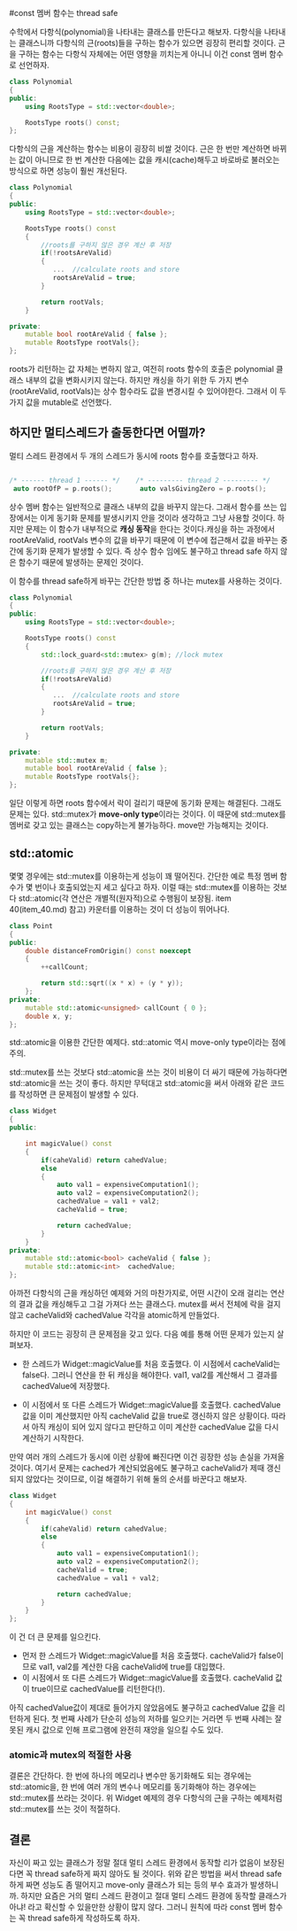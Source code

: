 #const 멤버 함수는 thread safe

수학에서 다항식(polynomial)을 나타내는 클래스를 만든다고 해보자. 다항식을 나타내는 클래스니까 다항식의 근(roots)들을 구하는 함수가 있으면 굉장히 편리할 것이다. 근을 구하는 함수는 다항식 자체에는 어떤 영향을 끼치는게 아니니 이건 const 멤버 함수로 선언하자.

```C++
class Polynomial
{
public:
    using RootsType = std::vector<double>;

    RootsType roots() const;
};
```

 다항식의 근을 계산하는 함수는 비용이 굉장히 비쌀 것이다. 근은 한 번만 계산하면 바뀌는 값이 아니므로 한 번 계산한 다음에는 값을 캐시(cache)해두고 바로바로 불러오는 방식으로 하면 성능이 훨씬 개선된다. 

```C++
class Polynomial
{
public:
    using RootsType = std::vector<double>;

    RootsType roots() const
    {
        //roots를 구하지 않은 경우 계산 후 저장
        if(!rootsAreValid)
        {
           ...  //calculate roots and store
           rootsAreValid = true;
        }

        return rootVals;
    }

private:
    mutable bool rootAreValid { false };
    mutable RootsType rootVals{};
};
```

roots가 리턴하는 값 자체는 변하지 않고, 여전히 roots 함수의 호출은 polynomial 클래스 내부의 값을 변화시키지 않는다. 하지만 캐싱을 하기 위한 두 가지 변수(rootAreValid, rootVals)는 상수 함수라도 값을 변경시킬 수 있어야한다. 그래서 이 두가지 값을 mutable로 선언했다.

## 하지만 멀티스레드가 출동한다면 어떨까?

 멀티 스레드 환경에서 두 개의 스레드가 동시에 roots 함수를 호출했다고 하자.

```C++

/* ------ thread 1 ------ */    /* --------- thread 2 --------- */
 auto rootOfP = p.roots();       auto valsGivingZero = p.roots();
```

상수 멤버 함수는 일반적으로 클래스 내부의 값을 바꾸지 않는다. 그래서 함수를 쓰는 입장에서는 이게 동기화 문제를 발생시키지 안을 것이라 생각하고 그냥 사용할 것이다. 하지만 문제는 이 함수가 내부적으로 **캐싱 동작**을 한다는 것이다.캐싱을 하는 과정에서 rootAreValid, rootVals 변수의 값을 바꾸기 때문에 이 변수에 접근해서 값을 바꾸는 중간에 동기화 문제가 발생할 수 있다. 즉 상수 함수 임에도 불구하고 thread safe 하지 않은 함수기 때문에 발생하는 문제인 것이다.

 이 함수를 thread safe하게 바꾸는 간단한 방법 중 하나는 mutex를 사용하는 것이다.

```C++
class Polynomial
{
public:
    using RootsType = std::vector<double>;

    RootsType roots() const
    {
        std::lock_guard<std::mutex> g(m); //lock mutex

        //roots를 구하지 않은 경우 계산 후 저장
        if(!rootsAreValid)
        {
           ...  //calculate roots and store
           rootsAreValid = true;
        }

        return rootVals;
    }

private:
    mutable std::mutex m;
    mutable bool rootAreValid { false };
    mutable RootsType rootVals{};
};
```

 일단 이렇게 하면 roots 함수에서 락이 걸리기 때문에 동기화 문제는 해결된다. 그래도 문제는 있다. std::mutex가 **move-only type**이라는 것이다. 이 때문에 std::mutex를 멤버로 갖고 있는 클래스는 copy하는게 불가능하다. move만 가능해지는 것이다.

## std::atomic

 몇몇 경우에는 std::mutex를 이용하는게 성능이 꽤 떨어진다. 간단한 예로 특정 멤버 함수가 몇 번이나 호출되었는지 세고 싶다고 하자. 이럴 때는 std::mutex를 이용하는 것보다 std::atomic(각 연산은 개별적(원자적)으로 수행됨이 보장됨. item 40(item_40.md) 참고) 카운터를 이용하는 것이 더 성능이 뛰어나다.

```C++
class Point
{
public:
    double distanceFromOrigin() const noexcept
    {
        ++callCount;

        return std::sqrt((x * x) + (y * y));
    };
private:
    mutable std::atomic<unsigned> callCount { 0 };
    double x, y;
};
```

std::atomic을 이용한 간단한 예제다. std::atomic 역시 move-only type이라는 점에 주의.

std::mutex를 쓰는 것보다 std::atomic을 쓰는 것이 비용이 더 싸기 때문에 가능하다면 std::atomic을 쓰는 것이 좋다. 하지만 무턱대고 std::atomic을 써서 아래와 같은 코드를 작성하면 큰 문제점이 발생할 수 있다.

```C++
class Widget
{
public:

    int magicValue() const
    {
        if(caheValid) return cahedValue;
        else
        {
            auto val1 = expensiveComputation1();
            auto val2 = expensiveComputation2();
            cachedValue = val1 + val2;
            cacheValid = true;

            return cachedValue;
        }
    }
private:
    mutable std::atomic<bool> cacheValid { false };
    mutable std::atomic<int>  cachedValue;
};
```

아까전 다항식의 근을 캐싱하던 예제와 거의 마찬가지로, 어떤 시간이 오래 걸리는 연산의 결과 값을 캐싱해두고 그걸 가져다 쓰는 클래스다. mutex를 써서 전체에 락을 걸지 않고 cacheValid와 cachedValue 각각을 atomic하게 만들었다.

하지만 이 코드는 굉장히 큰 문제점을 갖고 있다. 다음 예를 통해 어떤 문제가 있는지 살펴보자.

 - 한 스레드가 Widget::magicValue를 처음 호출했다. 이 시점에서 cacheValid는 false다. 그러니 연산을 한 뒤 캐싱을 해야한다. val1, val2를 계산해서 그 결과를 cachedValue에 저장했다.

 - 이 시점에서 또 다른 스레드가 Widget::magicValue를 호출했다. cachedValue값을 이미 계산했지만 아직 cacheValid 값을 true로 갱신하지 않은 상황이다. 따라서 아직 캐싱이 되어 있지 않다고 판단하고 이미 계산한 cachedValue 값을 다시 계산하기 시작한다.

 만약 여러 개의 스레드가 동시에 이런 상황에 빠진다면 이건 굉장한 성능 손실을 가져올 것이다. 여기서 문제는 cached가 계산되었음에도 불구하고 cacheValid가 제때 갱신되지 않았다는 것이므로, 이걸 해결하기 위해 둘의 순서를 바꾼다고 해보자.

```C++
class Widget
{
    int magicValue() const
    {
        if(caheValid) return cahedValue;
        else
        {
            auto val1 = expensiveComputation1();
            auto val2 = expensiveComputation2();
            cacheValid = true;
            cachedValue = val1 + val2;

            return cachedValue;
        }
    }
};
```

이 건 더 큰 문제를 일으킨다.

 - 먼저 한 스레드가 Widget::magicValue를 처음 호출했다.  cacheValid가 false이므로 val1, val2를 계산한 다음 cacheValid에 true를 대입했다.
 - 이 시점에서 또 다른 스레드가 Widget::magicValue를 호출했다. cacheValid 값이 true이므로 cachedValue를 리턴한다(!).

 아직 cachedValue값이 제대로 들어가지 않았음에도 불구하고 cachedValue 값을 리턴하게 된다. 첫 번째 사례가 단순히 성능의 저하를 일으키는 거라면 두 번째 사례는 잘못된 캐시 값으로 인해 프로그램에 완전히 재앙을 일으킬 수도 있다.


### atomic과 mutex의 적절한 사용

 결론은 간단하다. 한 번에 하나의 메모리나 변수만 동기화해도 되는 경우에는 std::atomic을, 한 번에 여러 개의 변수나 메모리를 동기화해야 하는 경우에는 std::mutex를 쓰라는 것이다. 위 Widget 예제의 경우 다항식의 근을 구하는 예제처럼 std::mutex를 쓰는 것이 적절하다.

## 결론

 자신이 짜고 있는 클래스가 정말 절대 멀티 스레드 환경에서 동작할 리가 없음이 보장된다면 꼭 thread safe하게 짜지 않아도 될 것이다. 위와 같은 방법을 써서 thread safe하게 짜면 성능도 좀 떨어지고 move-only 클래스가 되는 등의 부수 효과가 발생하니까. 하지만 요즘은 거의 멀티 스레드 환경이고 절대 멀티 스레드 환경에 동작할 클래스가 아냐! 라고 확신할 수 있을만한 상황이 많지 않다. 그러니 원칙에 따라 const 멤버 함수는 꼭 thread safe하게 작성하도록 하자.